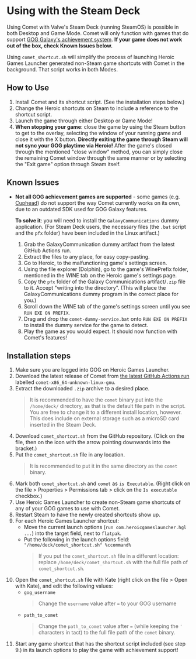 # Using with the Steam Deck

Using Comet with Valve's Steam Deck (running SteamOS) is possible in both Desktop and Game Mode. Comet will only function with games that do support [GOG Galaxy's achievement system](https://www.gog.com/en/games?features=achievements). **If your game does not work out of the box, check Known Issues below.**

Using `comet_shortcut.sh` will simplify the process of launching Heroic Games Launcher generated non-Steam game shortcuts with Comet in the background. That script works in both Modes.

## How to Use
1. Install Comet and its shortcut script. (See the installation steps below.)
2. Change the Heroic shortcuts on Steam to include a reference to the shortcut script.
3. Launch the game through either Desktop or Game Mode!
4. **When stopping your game**: close the game by using the Steam button to get to the overlay, selecting the window of your running game and close it with the X button. **Directly exiting the game through Steam will not sync your GOG playtime via Heroic!** After the game's closed through the mentioned "close window" method, you can simply close the remaining Comet window through the same manner or by selecting the "Exit game" option through Steam itself.

## Known Issues

- **Not all GOG achievement games are supported** - some games (e.g. [Cuphead](https://www.gog.com/en/game/cuphead)) do not support the way Comet currently works on its own, due to an outdated SDK used for GOG Galaxy features. 
  
  **To solve it**: you will need to install the `GalaxyCommunications` dummy application. (For Steam Deck users, the necessary files (the `.bat` script and the `pfx` folder) have been included in the Linux artifact.)

  1. Grab the GalaxyCommunication dummy artifact from the latest GitHub Actions run.
  2. Extract the files to any place, for easy copy-pasting.
  3. Go to Heroic, to the malfunctioning game's settings screen.
  4. Using the file explorer (Dolphin), go to the game's WinePrefix folder, mentioned in the WINE tab on the Heroic game's settings page.
  5. Copy the `pfx` folder of the Galaxy Communications artifact/`.zip` file to it. Accept "writing into the directory". (This will place the GalaxyCommunications dummy program in the correct place for you.)
  6. Scroll down the WINE tab of the game's settings screen until you see `RUN EXE ON PREFIX`.
  7. Drag and drop the `comet-dummy-service.bat` onto `RUN EXE ON PREFIX` to install the dummy service for the game to detect.
  8. Play the game as you would expect. It should now function with Comet's features!

## Installation steps

1. Make sure you are logged into GOG on Heroic Games Launcher.
2. Download the latest release of Comet from [the latest GitHub Actions run](https://github.com/imLinguin/comet/actions) labelled `comet-x86_64-unknown-linux-gnu`.
3. Extract the downloaded `.zip` archive to a desired place.
   > It is recommended to have the `comet` binary put into the `/home/deck/` directory, as that is the default file path in the script. You are free to change it to a different install location, however. This does include on external storage such as a microSD card inserted in the Steam Deck.
4. Download `comet_shortcut.sh` from the GitHub repository. (Click on the file, then on the icon with the arrow pointing downwards into the bracket.)
5. Put the `comet_shortcut.sh` file in any location.
   > It is recommended to put it in the same directory as the `comet` binary.
6. Mark both `comet_shortcut.sh` and `comet` as `is Executable`. (Right click on the file > Properties > Permissions tab > click on the `Is executable` checkbox.)
7. Use Heroic Games Launcher to create non-Steam game shortcuts of any of your GOG games to use with Comet.
8. Restart Steam to have the newly created shortcuts show up.
9. For each Heroic Games Launcher shortcut:
    - Move the current launch options (`run com.heroicgameslauncher.hgl ...`) into the target field, next to `flatpak`.
    - Put the following in the launch options field:
    `"/home/deck/comet_shortcut.sh" %ccommand%`
        > If you put the `comet_shortcut.sh` file in a different location: replace `/home/deck/comet_shortcut.sh` with the full file path of `comet_shortcut.sh`.
10. Open the `comet_shortcut.sh` file with Kate (right click on the file > Open with Kate), and edit the following values:
    - `gog_username`
        > Change the `username` value after `=` to your GOG username
    - `path_to_comet`
        > Change the `path_to_comet` value after `=` (while keeping the `'` characters in tact) to the full file path of the `comet` binary.
11. Start any game shortcut that has the shortcut script included (see step 9.) in its launch options to play the game with achievement support!
